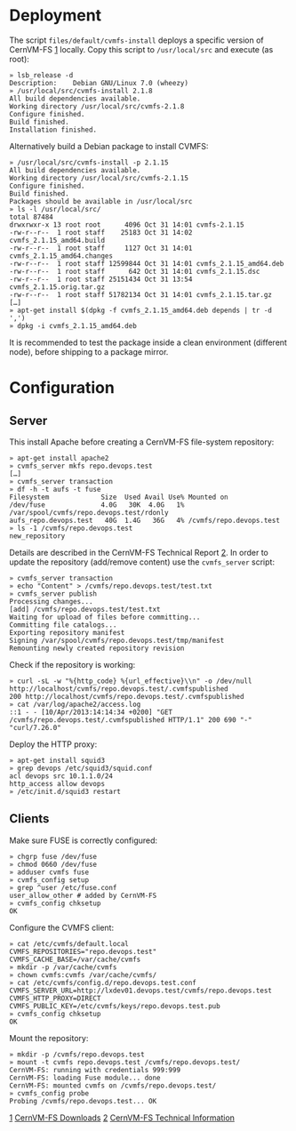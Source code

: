 # Deployment

The script `files/default/cvmfs-install` deploys a specific version of CernVM-FS [1] locally. Copy this script to `/usr/local/src` and execute (as root):

    » lsb_release -d
    Description:    Debian GNU/Linux 7.0 (wheezy)
    » /usr/local/src/cvmfs-install 2.1.8
    All build dependencies available.
    Working directory /usr/local/src/cvmfs-2.1.8
    Configure finished.
    Build finished.
    Installation finished.

Alternatively build a Debian package to install CVMFS:

    » /usr/local/src/cvmfs-install -p 2.1.15
    All build dependencies available.
    Working directory /usr/local/src/cvmfs-2.1.15
    Configure finished.
    Build finished.
    Packages should be available in /usr/local/src
    » ls -l /usr/local/src/
    total 87484
    drwxrwxr-x 13 root root      4096 Oct 31 14:01 cvmfs-2.1.15
    -rw-r--r--  1 root staff    25183 Oct 31 14:02 cvmfs_2.1.15_amd64.build
    -rw-r--r--  1 root staff     1127 Oct 31 14:01 cvmfs_2.1.15_amd64.changes
    -rw-r--r--  1 root staff 12599844 Oct 31 14:01 cvmfs_2.1.15_amd64.deb
    -rw-r--r--  1 root staff      642 Oct 31 14:01 cvmfs_2.1.15.dsc
    -rw-r--r--  1 root staff 25151434 Oct 31 13:54 cvmfs_2.1.15.orig.tar.gz
    -rw-r--r--  1 root staff 51782134 Oct 31 14:01 cvmfs_2.1.15.tar.gz
    […]
    » apt-get install $(dpkg -f cvmfs_2.1.15_amd64.deb depends | tr -d ',')
    » dpkg -i cvmfs_2.1.15_amd64.deb 

It is recommended to test the package inside a clean environment (different node), before shipping to a package mirror.

# Configuration

## Server

This install Apache before creating a CernVM-FS file-system repository:

    » apt-get install apache2
    » cvmfs_server mkfs repo.devops.test
    […]
    » cvmfs_server transaction
    » df -h -t aufs -t fuse
    Filesystem             Size  Used Avail Use% Mounted on
    /dev/fuse              4.0G   30K  4.0G   1% /var/spool/cvmfs/repo.devops.test/rdonly
    aufs_repo.devops.test   40G  1.4G   36G   4% /cvmfs/repo.devops.test
    » ls -1 /cvmfs/repo.devops.test
    new_repository

Details are described in the CernVM-FS Technical Report [2].  In order to update the repository (add/remove content) use the `cvmfs_server` script:

    » cvmfs_server transaction
    » echo "Content" > /cvmfs/repo.devops.test/test.txt
    » cvmfs_server publish
    Processing changes...
    [add] /cvmfs/repo.devops.test/test.txt
    Waiting for upload of files before committing...
    Committing file catalogs...
    Exporting repository manifest
    Signing /var/spool/cvmfs/repo.devops.test/tmp/manifest
    Remounting newly created repository revision

Check if the repository is working:

    » curl -sL -w "%{http_code} %{url_effective}\\n" -o /dev/null http://localhost/cvmfs/repo.devops.test/.cvmfspublished 
    200 http://localhost/cvmfs/repo.devops.test/.cvmfspublished
    » cat /var/log/apache2/access.log
    ::1 - - [10/Apr/2013:14:14:34 +0200] "GET /cvmfs/repo.devops.test/.cvmfspublished HTTP/1.1" 200 690 "-" "curl/7.26.0"

Deploy the HTTP proxy:

    » apt-get install squid3 
    » grep devops /etc/squid3/squid.conf 
    acl devops src 10.1.1.0/24
    http_access allow devops
    » /etc/init.d/squid3 restart

## Clients

Make sure FUSE is correctly configured:

    » chgrp fuse /dev/fuse
    » chmod 0660 /dev/fuse
    » adduser cvmfs fuse
    » cvmfs_config setup
    » grep ^user /etc/fuse.conf 
    user_allow_other # added by CernVM-FS
    » cvmfs_config chksetup
    OK

Configure the CVMFS client:

    » cat /etc/cvmfs/default.local 
    CVMFS_REPOSITORIES="repo.devops.test"
    CVMFS_CACHE_BASE=/var/cache/cvmfs
    » mkdir -p /var/cache/cvmfs
    » chown cvmfs:cvmfs /var/cache/cvmfs/
    » cat /etc/cvmfs/config.d/repo.devops.test.conf 
    CVMFS_SERVER_URL=http://lxdev01.devops.test/cvmfs/repo.devops.test
    CVMFS_HTTP_PROXY=DIRECT
    CVMFS_PUBLIC_KEY=/etc/cvmfs/keys/repo.devops.test.pub
    » cvmfs_config chksetup
    OK

Mount the repository:

    » mkdir -p /cvmfs/repo.devops.test
    » mount -t cvmfs repo.devops.test /cvmfs/repo.devops.test/
    CernVM-FS: running with credentials 999:999
    CernVM-FS: loading Fuse module... done
    CernVM-FS: mounted cvmfs on /cvmfs/repo.devops.test/
    » cvmfs_config probe
    Probing /cvmfs/repo.devops.test... OK

[1] [CernVM-FS Downloads][1]
[2] [CernVM-FS Technical Information][2]

[1]: http://cernvm.cern.ch/portal/filesystem
[2]: http://cernvm.cern.ch/portal/filesystem/techinformation
